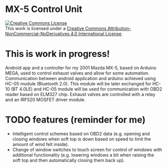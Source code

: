 # MX-5 Control Unit
<a rel="license" href="http://creativecommons.org/licenses/by-nc-nd/4.0/"><img alt="Creative Commons License" style="border-width:0" src="https://i.creativecommons.org/l/by-nc-nd/4.0/88x31.png" /></a><br />This work is licensed under a <a rel="license" href="http://creativecommons.org/licenses/by-nc-nd/4.0/">Creative Commons Attribution-NonCommercial-NoDerivatives 4.0 International License</a>.
# This is work in progress!
Android app and a controller for my 2001 Mazda MX-5, based on Arduino MEGA, used to control exhaust valves and allow for some automation. Communication between android application and arduino achieved using HC-05 module (Bluetooth 2.0). This module will be later exchanged for HC-10 (BT 4.0LE) and HC-05 module will be used for communication with OBD2 reader based on ELM327 chip.
Exhaust valves are controlled with a relay and an IRF520 MOSFET driver module.

# TODO features (reminder for me)
- Intelligent control schemes based on OBD2 data (e.g. opening and closing windows when soft top is down based on speed to limit the amount of wind felt inside).
- Change of window switches to touch screen for control of windows with additional functionality (e.g. lowering windows a bit when raising the soft top and then automatically closing them back up). 

